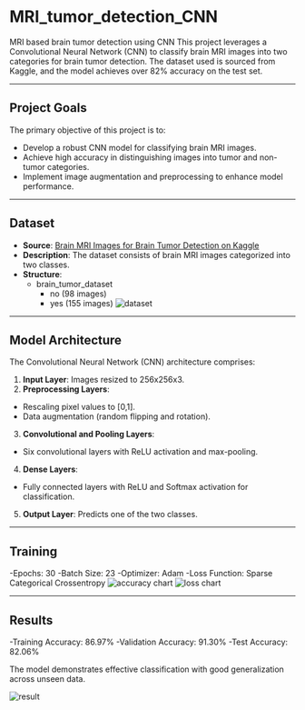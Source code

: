 # MRI_tumor_detection_CNN
MRI based brain tumor detection using CNN
This project leverages a Convolutional Neural Network (CNN) to classify brain MRI images into two categories for brain tumor detection. The dataset used is sourced from Kaggle, and the model achieves over 82% accuracy on the test set.

---

## Project Goals
The primary objective of this project is to:
- Develop a robust CNN model for classifying brain MRI images.
- Achieve high accuracy in distinguishing images into tumor and non-tumor categories.
- Implement image augmentation and preprocessing to enhance model performance.
  
---

## Dataset
- **Source**: [Brain MRI Images for Brain Tumor Detection on Kaggle](https://www.kaggle.com/datasets/navoneel/brain-mri-images-for-brain-tumor-detection)
- **Description**: The dataset consists of brain MRI images categorized into two classes.
- **Structure**:
  - brain_tumor_dataset
    - no (98 images)
    - yes (155 images)
![dataset](https://github.com/user-attachments/assets/8627c372-80dc-4beb-99db-3fd08c797909)

---

## Model Architecture
The Convolutional Neural Network (CNN) architecture comprises:
1. **Input Layer**: Images resized to 256x256x3.
2. **Preprocessing Layers**:
 - Rescaling pixel values to [0,1].
 - Data augmentation (random flipping and rotation).
3. **Convolutional and Pooling Layers**:
 - Six convolutional layers with ReLU activation and max-pooling.
4. **Dense Layers**:
 - Fully connected layers with ReLU and Softmax activation for classification.
5. **Output Layer**: Predicts one of the two classes.

---


## Training
-Epochs: 30
-Batch Size: 23
-Optimizer: Adam
-Loss Function: Sparse Categorical Crossentropy
![accuracy chart](https://github.com/user-attachments/assets/93fc4bde-d875-4453-9fd9-2c96d2d4a1e8)
![loss chart](https://github.com/user-attachments/assets/05eb16a2-b688-4369-a452-e156b0c6ea1a)

---

## Results
-Training Accuracy: 86.97%
-Validation Accuracy: 91.30%
-Test Accuracy: 82.06%
 
The model demonstrates effective classification with good generalization across unseen data.

![result](https://github.com/user-attachments/assets/32c2ec72-c270-4b20-aa36-fee0beb57038)

